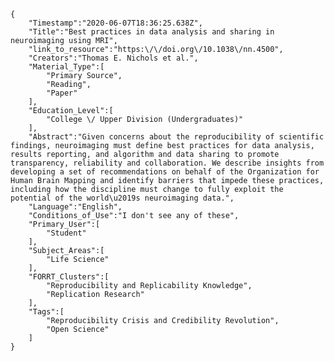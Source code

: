 
    {
        "Timestamp":"2020-06-07T18:36:25.638Z",
        "Title":"Best practices in data analysis and sharing in neuroimaging using MRI",
        "link_to_resource":"https:\/\/doi.org\/10.1038\/nn.4500",
        "Creators":"Thomas E. Nichols et al.",
        "Material_Type":[
            "Primary Source",
            "Reading",
            "Paper"
        ],
        "Education_Level":[
            "College \/ Upper Division (Undergraduates)"
        ],
        "Abstract":"Given concerns about the reproducibility of scientific findings, neuroimaging must define best practices for data analysis, results reporting, and algorithm and data sharing to promote transparency, reliability and collaboration. We describe insights from developing a set of recommendations on behalf of the Organization for Human Brain Mapping and identify barriers that impede these practices, including how the discipline must change to fully exploit the potential of the world\u2019s neuroimaging data.",
        "Language":"English",
        "Conditions_of_Use":"I don't see any of these",
        "Primary_User":[
            "Student"
        ],
        "Subject_Areas":[
            "Life Science"
        ],
        "FORRT_Clusters":[
            "Reproducibility and Replicability Knowledge",
            "Replication Research"
        ],
        "Tags":[
            "Reproducibility Crisis and Credibility Revolution",
            "Open Science"
        ]
    }
